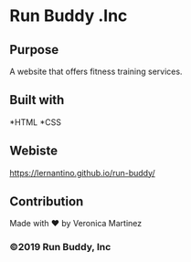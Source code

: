 # Run Buddy .Inc

## Purpose
A website that offers fitness training services.

## Built with

*HTML 
*CSS

## Webiste
https://lernantino.github.io/run-buddy/

## Contribution
Made with ❤️ by Veronica Martinez

### ©️2019 Run Buddy, Inc
